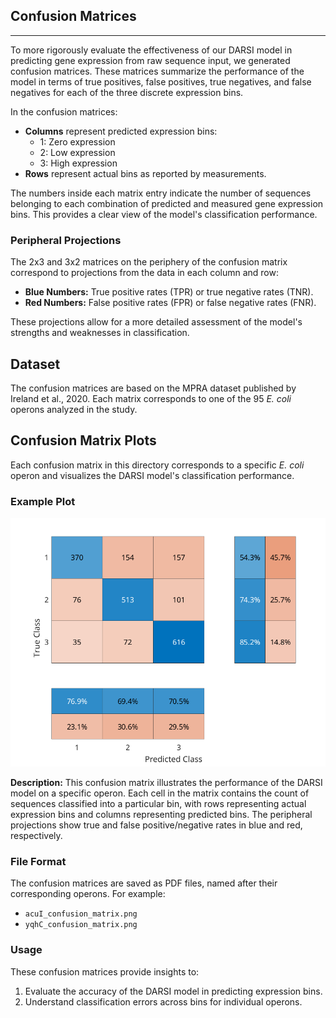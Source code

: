 ## Confusion Matrices
----

To more rigorously evaluate the effectiveness of our DARSI model in predicting gene expression from raw sequence input, we generated confusion matrices. These matrices summarize the performance of the model in terms of true positives, false positives, true negatives, and false negatives for each of the three discrete expression bins.

In the confusion matrices:
- **Columns** represent predicted expression bins:
  - 1: Zero expression
  - 2: Low expression
  - 3: High expression
- **Rows** represent actual bins as reported by measurements.

The numbers inside each matrix entry indicate the number of sequences belonging to each combination of predicted and measured gene expression bins. This provides a clear view of the model's classification performance.

### Peripheral Projections
The 2x3 and 3x2 matrices on the periphery of the confusion matrix correspond to projections from the data in each column and row:
- **Blue Numbers:** True positive rates (TPR) or true negative rates (TNR).
- **Red Numbers:** False positive rates (FPR) or false negative rates (FNR).

These projections allow for a more detailed assessment of the model's strengths and weaknesses in classification.

## Dataset

The confusion matrices are based on the MPRA dataset published by Ireland et al., 2020. Each matrix corresponds to one of the 95 *E. coli* operons analyzed in the study.

## Confusion Matrix Plots

Each confusion matrix in this directory corresponds to a specific *E. coli* operon and visualizes the DARSI model's classification performance.

### Example Plot
![Example Confusion Matrix](./xylF_example.png)

**Description:** This confusion matrix illustrates the performance of the DARSI model on a specific operon. Each cell in the matrix contains the count of sequences classified into a particular bin, with rows representing actual expression bins and columns representing predicted bins. The peripheral projections show true and false positive/negative rates in blue and red, respectively.

### File Format

The confusion matrices are saved as PDF files, named after their corresponding operons. For example:
- `acuI_confusion_matrix.png`
- `yqhC_confusion_matrix.png`

### Usage

These confusion matrices provide insights to:
1. Evaluate the accuracy of the DARSI model in predicting expression bins.
2. Understand classification errors across bins for individual operons.

